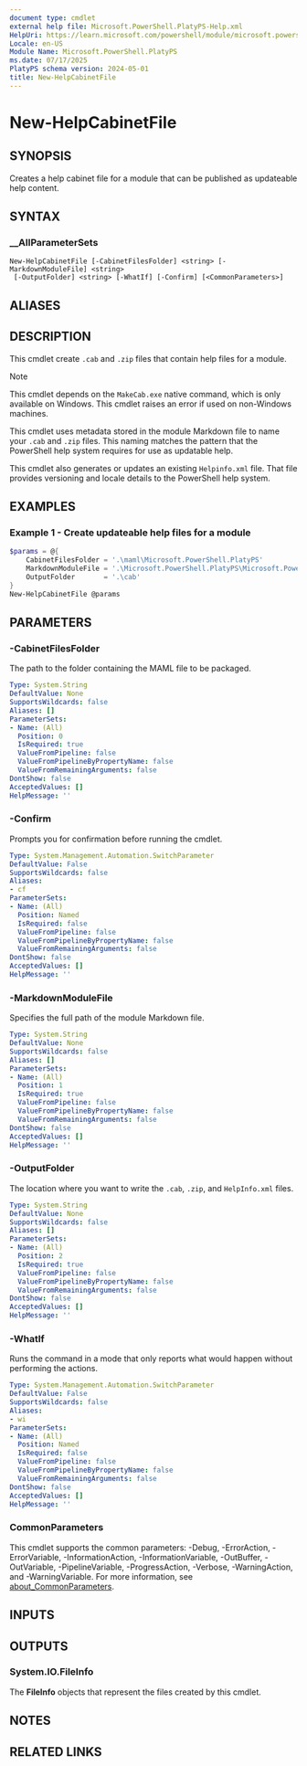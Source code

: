 ```yaml
---
document type: cmdlet
external help file: Microsoft.PowerShell.PlatyPS-Help.xml
HelpUri: https://learn.microsoft.com/powershell/module/microsoft.powershell.platyps/new-helpcabinetfile?view=ps-modules&WT.mc_id=ps-gethelp
Locale: en-US
Module Name: Microsoft.PowerShell.PlatyPS
ms.date: 07/17/2025
PlatyPS schema version: 2024-05-01
title: New-HelpCabinetFile
---
```


# New-HelpCabinetFile

## SYNOPSIS

Creates a help cabinet file for a module that can be published as updateable help content.

## SYNTAX

### __AllParameterSets

```
New-HelpCabinetFile [-CabinetFilesFolder] <string> [-MarkdownModuleFile] <string>
 [-OutputFolder] <string> [-WhatIf] [-Confirm] [<CommonParameters>]
```

## ALIASES

## DESCRIPTION

This cmdlet create `.cab` and `.zip` files that contain help files for a module.

> [!NOTE]
> This cmdlet depends on the `MakeCab.exe` native command, which is only available on Windows. This
> cmdlet raises an error if used on non-Windows machines.

This cmdlet uses metadata stored in the module Markdown file to name your `.cab` and `.zip` files.
This naming matches the pattern that the PowerShell help system requires for use as updatable help.

This cmdlet also generates or updates an existing `Helpinfo.xml` file. That file provides versioning
and locale details to the PowerShell help system.

## EXAMPLES

### Example 1 - Create updateable help files for a module

```powershell
$params = @{
    CabinetFilesFolder = '.\maml\Microsoft.PowerShell.PlatyPS'
    MarkdownModuleFile = '.\Microsoft.PowerShell.PlatyPS\Microsoft.PowerShell.PlatyPS.md'
    OutputFolder       = '.\cab'
}
New-HelpCabinetFile @params
```

## PARAMETERS

### -CabinetFilesFolder

The path to the folder containing the MAML file to be packaged.

```yaml
Type: System.String
DefaultValue: None
SupportsWildcards: false
Aliases: []
ParameterSets:
- Name: (All)
  Position: 0
  IsRequired: true
  ValueFromPipeline: false
  ValueFromPipelineByPropertyName: false
  ValueFromRemainingArguments: false
DontShow: false
AcceptedValues: []
HelpMessage: ''
```

### -Confirm

Prompts you for confirmation before running the cmdlet.

```yaml
Type: System.Management.Automation.SwitchParameter
DefaultValue: False
SupportsWildcards: false
Aliases:
- cf
ParameterSets:
- Name: (All)
  Position: Named
  IsRequired: false
  ValueFromPipeline: false
  ValueFromPipelineByPropertyName: false
  ValueFromRemainingArguments: false
DontShow: false
AcceptedValues: []
HelpMessage: ''
```

### -MarkdownModuleFile

Specifies the full path of the module Markdown file.

```yaml
Type: System.String
DefaultValue: None
SupportsWildcards: false
Aliases: []
ParameterSets:
- Name: (All)
  Position: 1
  IsRequired: true
  ValueFromPipeline: false
  ValueFromPipelineByPropertyName: false
  ValueFromRemainingArguments: false
DontShow: false
AcceptedValues: []
HelpMessage: ''
```

### -OutputFolder

The location where you want to write the `.cab`, `.zip`, and `HelpInfo.xml` files.

```yaml
Type: System.String
DefaultValue: None
SupportsWildcards: false
Aliases: []
ParameterSets:
- Name: (All)
  Position: 2
  IsRequired: true
  ValueFromPipeline: false
  ValueFromPipelineByPropertyName: false
  ValueFromRemainingArguments: false
DontShow: false
AcceptedValues: []
HelpMessage: ''
```

### -WhatIf

Runs the command in a mode that only reports what would happen without performing the actions.

```yaml
Type: System.Management.Automation.SwitchParameter
DefaultValue: False
SupportsWildcards: false
Aliases:
- wi
ParameterSets:
- Name: (All)
  Position: Named
  IsRequired: false
  ValueFromPipeline: false
  ValueFromPipelineByPropertyName: false
  ValueFromRemainingArguments: false
DontShow: false
AcceptedValues: []
HelpMessage: ''
```

### CommonParameters

This cmdlet supports the common parameters: -Debug, -ErrorAction, -ErrorVariable,
-InformationAction, -InformationVariable, -OutBuffer, -OutVariable, -PipelineVariable,
-ProgressAction, -Verbose, -WarningAction, and -WarningVariable. For more information, see
[about_CommonParameters](https://go.microsoft.com/fwlink/?LinkID=113216).

## INPUTS

## OUTPUTS

### System.IO.FileInfo

The **FileInfo** objects that represent the files created by this cmdlet.

## NOTES

## RELATED LINKS
